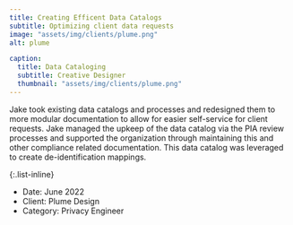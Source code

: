 ```yaml
---
title: Creating Efficent Data Catalogs
subtitle: Optimizing client data requests
image: "assets/img/clients/plume.png"
alt: plume

caption:
  title: Data Cataloging
  subtitle: Creative Designer
  thumbnail: "assets/img/clients/plume.png"
---
```


Jake took existing data catalogs and processes and redesigned them to more modular documentation to allow for easier self-service for client requests.  Jake managed the upkeep of the data catalog via the PIA review processes and supported the organization through maintaining this and other compliance related documentation.  This data catalog was leveraged to create de-identification mappings.

{:.list-inline}

- Date: June 2022
- Client: Plume Design
- Category: Privacy Engineer